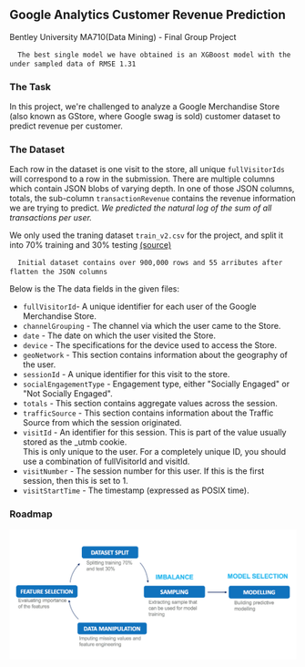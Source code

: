 ## Google Analytics Customer Revenue Prediction
Bentley University MA710(Data Mining) - Final Group Project<br> 


      The best single model we have obtained is an XGBoost model with the under sampled data of RMSE 1.31

### The Task

In this project, we're challenged to analyze a Google Merchandise Store (also known as GStore, where Google swag is sold) customer dataset to predict revenue per customer.

### The Dataset

Each row in the dataset is one visit to the store, all unique `fullVisitorIds` will correspond to a row in the submission.
There are multiple columns which contain JSON blobs of varying depth. In one of those JSON columns, totals, the sub-column 
`transactionRevenue` contains the revenue information we are trying to predict. 
    *We predicted the natural log of the sum of all transactions per user.*
    
We only used the traning dataset `train_v2.csv` for the project, and split it into 70% training and 30% testing [(source)](https://www.kaggle.com/c/ga-customer-revenue-prediction/data)<br> 

      Initial dataset contains over 900,000 rows and 55 arributes after flatten the JSON columns

 Below is the The data fields in the given files:<br> 

* `fullVisitorId`- A unique identifier for each user of the Google Merchandise Store.
 * `channelGrouping` - The channel via which the user came to the Store.
  * `date` - The date on which the user visited the Store.
  * `device` - The specifications for the device used to access the Store.
  * `geoNetwork` - This section contains information about the geography of the user.
  * `sessionId` - A unique identifier for this visit to the store.
  * `socialEngagementType` - Engagement type, either "Socially Engaged" or "Not Socially Engaged".
* `totals` - This section contains aggregate values across the session.
* `trafficSource` - This section contains information about the Traffic Source from which the session originated.
* `visitId` - An identifier for this session. This is part of the value usually stored as the _utmb cookie. <br> 
             This is only unique to the user. For a completely unique ID, you should use a combination of fullVisitorId and visitId.
* `visitNumber` - The session number for this user. If this is the first session, then this is set to 1.
* `visitStartTime` - The timestamp (expressed as POSIX time).



### Roadmap
![](roadmap.png)










